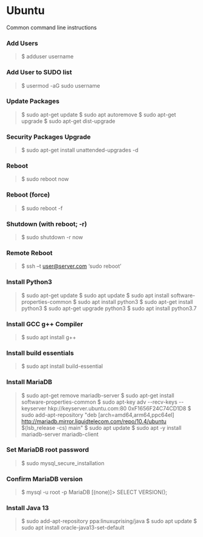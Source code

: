 # Ubuntu
Common command line instructions


### Add Users
> $ adduser username


### Add User to SUDO list
> $ usermod -aG sudo username


### Update Packages
> $ sudo apt-get update
> $ sudo apt autoremove
> $ sudo apt-get upgrade
> $ sudo apt-get dist-upgrade


### Security Packages Upgrade
> $ sudo apt-get install unattended-upgrades -d


### Reboot
> $ sudo reboot now


### Reboot (force)
> $ sudo reboot -f


### Shutdown (with reboot; -r)
> $ sudo shutdown -r now 


### Remote Reboot
> $ ssh –t user@server.com ‘sudo reboot’


### Install Python3
> $ sudo apt-get update
> $ sudo apt update
> $ sudo apt install software-properties-common
> $ sudo apt install python3
> $ sudo apt-get install python3
> $ sudo apt-get upgrade python3
> $ sudo apt install python3.7


### Install GCC g++ Compiler
> $ sudo apt install g++


### Install build essentials
> $ sudo apt install build-essential


### Install MariaDB
> $ sudo apt-get remove mariadb-server
> $ sudo apt-get install software-properties-common
> $ sudo apt-key adv --recv-keys --keyserver hkp://keyserver.ubuntu.com:80 0xF1656F24C74CD1D8
> $ sudo add-apt-repository "deb [arch=amd64,arm64,ppc64el] http://mariadb.mirror.liquidtelecom.com/repo/10.4/ubuntu $(lsb_release -cs) main"
> $ sudo apt update
> $ sudo apt -y install mariadb-server mariadb-client


### Set MariaDB root password
> $ sudo mysql_secure_installation


### Confirm MariaDB version
> $ mysql -u root -p
> MariaDB [(none)]> SELECT VERSION();


### Install Java 13
> $ sudo add-apt-repository ppa:linuxuprising/java 
> $ sudo apt update 
> $ sudo apt install oracle-java13-set-default


